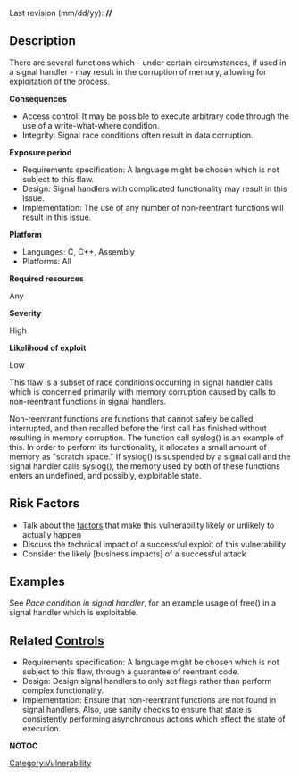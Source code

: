 Last revision (mm/dd/yy): **//**

## Description

There are several functions which - under certain circumstances, if used
in a signal handler - may result in the corruption of memory, allowing
for exploitation of the process.

**Consequences**

  - Access control: It may be possible to execute arbitrary code through
    the use of a write-what-where condition.
  - Integrity: Signal race conditions often result in data corruption.

**Exposure period**

  - Requirements specification: A language might be chosen which is not
    subject to this flaw.
  - Design: Signal handlers with complicated functionality may result in
    this issue.
  - Implementation: The use of any number of non-reentrant functions
    will result in this issue.

**Platform**

  - Languages: C, C++, Assembly
  - Platforms: All

**Required resources**

Any

**Severity**

High

**Likelihood of exploit**

Low

This flaw is a subset of race conditions occurring in signal handler
calls which is concerned primarily with memory corruption caused by
calls to non-reentrant functions in signal handlers.

Non-reentrant functions are functions that cannot safely be called,
interrupted, and then recalled before the first call has finished
without resulting in memory corruption. The function call syslog() is an
example of this. In order to perform its functionality, it allocates a
small amount of memory as "scratch space." If syslog() is suspended by a
signal call and the signal handler calls syslog(), the memory used by
both of these functions enters an undefined, and possibly, exploitable
state.

## Risk Factors

  - Talk about the [factors](OWASP_Risk_Rating_Methodology "wikilink")
    that make this vulnerability likely or unlikely to actually happen
  - Discuss the technical impact of a successful exploit of this
    vulnerability
  - Consider the likely \[business impacts\] of a successful attack

## Examples

See *Race condition in signal handler*, for an example usage of free()
in a signal handler which is exploitable.

## Related [Controls](Controls "wikilink")

  - Requirements specification: A language might be chosen which is not
    subject to this flaw, through a guarantee of reentrant code.
  - Design: Design signal handlers to only set flags rather than perform
    complex functionality.
  - Implementation: Ensure that non-reentrant functions are not found in
    signal handlers. Also, use sanity checks to ensure that state is
    consistently performing asynchronous actions which effect the state
    of execution.

__NOTOC__

[Category:Vulnerability](Category:Vulnerability "wikilink")